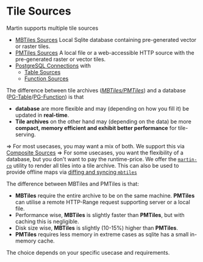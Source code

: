 # Tile Sources

Martin supports multiple tile sources

- [MBTiles Sources](sources-files.md) Local Sqlite database containing pre-generated vector or raster tiles.
- [PMTiles Sources](sources-files.md) A local file or a web-accessible HTTP source with the pre-generated raster or vector tiles.
- [PostgreSQL Connections](pg-connections.md) with
  - [Table Sources](sources-pg-tables.md)
  - [Function Sources](sources-pg-functions.md)

The difference between tile archives (*[MBTiles/PMTiles](sources-files.md)*) and a database ([PG-Table](sources-pg-tables.md)/[PG-Function](sources-pg-functions.md)) is that

- **database** are more flexible and may (depending on how you fill it) be updated in **real-time**.
- **Tile archives** on the other hand may (depending on the data) be more **compact, memory efficient and exhibit better performance** for tile-serving.

=> For most usecases, you may want a mix of both. We support this via [Composite Sources](sources-composite.md)
=> For some usecases, you want the flexibility of a database, but you don't want to pay the runtime-price. We offer the [`martin-cp`](martin-cp.md) utility to render all tiles into a tile archive. This can also be used to provide offline maps via [diffing and syncing `mbtiles`](mbtiles-diff.md)

The difference between MBTiles and PMTiles is that:

- **MBTiles** require the entire archive to be on the same machine. **PMTiles** can utilise a remote HTTP-Range request supporting server or a local file.
- Performance wise, **MBTiles** is slightly faster than **PMTiles**, but with caching this is negligible.
- Disk size wise, **MBTiles** is slightly (10-15%) higher than **PMTiles**.
- **PMTiles** requires less memory in extreme cases as sqlite has a small in-memory cache.

The choice depends on your specific usecase and requirements.
